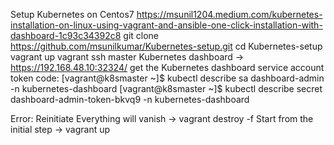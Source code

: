 Setup Kubernetes on Centos7
https://msunil1204.medium.com/kubernetes-installation-on-linux-using-vagrant-and-ansible-one-click-installation-with-dashboard-1c93c34392c8
git clone https://github.com/msunilkumar/Kubernetes-setup.git
cd Kubernetes-setup
vagrant up
vagrant ssh master
Kubernetes dashboard -> https://192.168.48.10:32324/
get the Kubernetes dashboard service account token code:
[vagrant@k8smaster ~]$ kubectl describe sa dashboard-admin -n kubernetes-dashboard
[vagrant@k8smaster ~]$ kubectl describe secret dashboard-admin-token-bkvq9 -n kubernetes-dashboard

Error: Reinitiate
Everything will vanish -> vagrant destroy -f
Start from the initial step -> vagrant up
